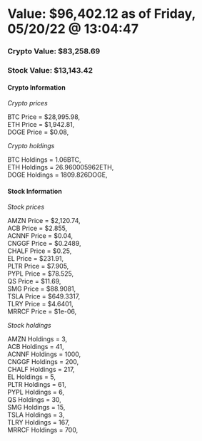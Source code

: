 # Value: $96,402.12 as of Friday, 05/20/22 @ 13:04:47 

### Crypto Value: $83,258.69

### Stock Value: $13,143.42

#### Crypto Information 
*Crypto prices* 

BTC Price = $28,995.98,  
ETH Price = $1,942.81,  
DOGE Price = $0.08,  


*Crypto holdings* 

BTC Holdings = 1.06BTC,  
ETH Holdings = 26.960005962ETH,  
DOGE Holdings = 1809.826DOGE,  


#### Stock Information 

*Stock prices* 

AMZN Price = $2,120.74,  
ACB Price = $2.855,  
ACNNF Price = $0.04,  
CNGGF Price = $0.2489,  
CHALF Price = $0.25,  
EL Price = $231.91,  
PLTR Price = $7.905,  
PYPL Price = $78.525,  
QS Price = $11.69,  
SMG Price = $88.9081,  
TSLA Price = $649.3317,  
TLRY Price = $4.6401,  
MRRCF Price = $1e-06,  


*Stock holdings* 

AMZN Holdings = 3,  
ACB Holdings = 41,  
ACNNF Holdings = 1000,  
CNGGF Holdings = 200,  
CHALF Holdings = 217,  
EL Holdings = 5,  
PLTR Holdings = 61,  
PYPL Holdings = 6,  
QS Holdings = 30,  
SMG Holdings = 15,  
TSLA Holdings = 3,  
TLRY Holdings = 167,  
MRRCF Holdings = 700,  


